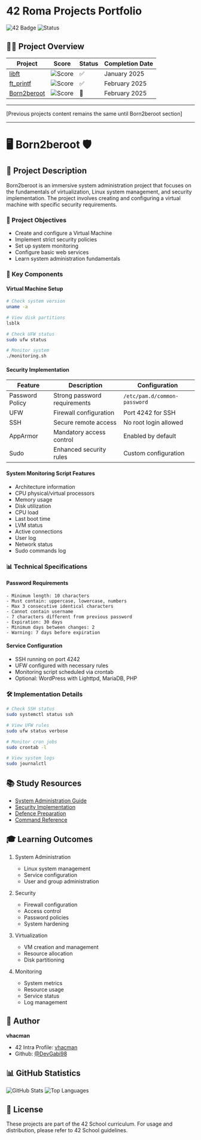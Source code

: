 # 42 Roma Projects Portfolio
![42 Badge](https://img.shields.io/badge/42-Rome-2BA5DE)
![Status](https://img.shields.io/badge/Status-Active-success)

## 👨‍💻 Project Overview

| Project | Score | Status | Completion Date |
|---------|--------|---------|----------------|
| [libft](#-libft) | ![Score](https://img.shields.io/badge/Score-100%2F100-brightgreen) | ✅ | January 2025 |
| [ft_printf](#-ft_printf) | ![Score](https://img.shields.io/badge/Score-100%2F100-brightgreen) | ✅ | February 2025 |
| [Born2beroot](#-born2beroot) | ![Score](https://img.shields.io/badge/Score-In_Progress-yellow) | 🔄 | February 2025 |

---

[Previous projects content remains the same until Born2beroot section]

---

# 🖥️ Born2beroot 🛡️

## 📝 Project Description
Born2beroot is an immersive system administration project that focuses on the fundamentals of virtualization, Linux system management, and security implementation. The project involves creating and configuring a virtual machine with specific security requirements.

### 🎯 Project Objectives
- Create and configure a Virtual Machine
- Implement strict security policies
- Set up system monitoring
- Configure basic web services
- Learn system administration fundamentals

### 🔑 Key Components

#### Virtual Machine Setup
```bash
# Check system version
uname -a

# View disk partitions
lsblk

# Check UFW status
sudo ufw status

# Monitor system
./monitoring.sh
```

#### Security Implementation
| Feature | Description | Configuration |
|---------|-------------|---------------|
| Password Policy | Strong password requirements | `/etc/pam.d/common-password` |
| UFW | Firewall configuration | Port 4242 for SSH |
| SSH | Secure remote access | No root login allowed |
| AppArmor | Mandatory access control | Enabled by default |
| Sudo | Enhanced security rules | Custom configuration |

#### System Monitoring Script Features
- Architecture information
- CPU physical/virtual processors
- Memory usage
- Disk utilization
- CPU load
- Last boot time
- LVM status
- Active connections
- User log
- Network status
- Sudo commands log

### 📊 Technical Specifications

#### Password Requirements
```plaintext
- Minimum length: 10 characters
- Must contain: uppercase, lowercase, numbers
- Max 3 consecutive identical characters
- Cannot contain username
- 7 characters different from previous password
- Expiration: 30 days
- Minimum days between changes: 2
- Warning: 7 days before expiration
```

#### Service Configuration
- SSH running on port 4242
- UFW configured with necessary rules
- Monitoring script scheduled via crontab
- Optional: WordPress with Lighttpd, MariaDB, PHP

### 🛠️ Implementation Details
```bash
# Check SSH status
sudo systemctl status ssh

# View UFW rules
sudo ufw status verbose

# Monitor cron jobs
sudo crontab -l

# View system logs
sudo journalctl
```

## 📚 Study Resources
- [System Administration Guide](Prima_Parte.pdf)
- [Security Implementation](Parte_Seconda.pdf)
- [Defence Preparation](Preparazione_Defence.pdf)
- [Command Reference](Tabella_Comandi.pdf)

## 🎓 Learning Outcomes
1. System Administration
   - Linux system management
   - Service configuration
   - User and group administration

2. Security
   - Firewall configuration
   - Access control
   - Password policies
   - System hardening

3. Virtualization
   - VM creation and management
   - Resource allocation
   - Disk partitioning

4. Monitoring
   - System metrics
   - Resource usage
   - Service status
   - Log management

## 👤 Author
**vhacman**
- 42 Intra Profile: [vhacman](https://profile.intra.42.fr/)
- Github: [@DevGabi98](https://github.com/DevGabi98)

## 📊 GitHub Statistics
![GitHub Stats](https://github-readme-stats.vercel.app/api?username=DevGabi98&show_icons=true&theme=radical)
![Top Languages](https://github-readme-stats.vercel.app/api/top-langs/?username=DevGabi98&layout=compact&theme=radical)

## 📄 License
These projects are part of the 42 School curriculum. For usage and distribution, please refer to 42 School guidelines.